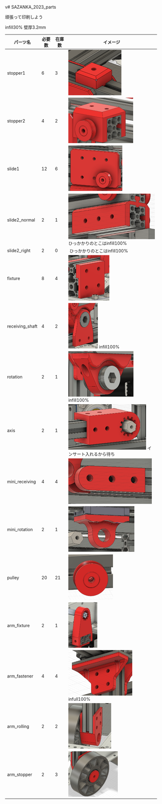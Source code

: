 v# SAZANKA_2023_parts

頑張って印刷しよう

infill30%
壁厚3.2mm

| パーツ名      | 必要数 | 在庫数 | イメージ                           |
| ------------- | ------ | ------ | ---------------------------------- |
| stopper1      | 6      | 3      | <img src="img/stopper1.png" alt="" height="150">  |
| stopper2      | 4      | 2      | <img src="img/stopper2.png" alt="" height="150">  |
| slide1      | 12      | 6      | <img src="img/slide1.png" alt="" height="150">  |
| slide2_normal      | 2      | 1     |  <img src="img/slide2_normal.png" alt="" height="150"> ひっかかりのとこはinfill100% |
| slide2_right      | 2      | 0     |  <img src="img/slide2_right.png" alt="" height="150"> ひっかかりのとこはinfill100% |
| fixture      | 8      | 4      | <img src="img/fixture.png" alt="" height="150">  |
| receiving_shaft    | 4      | 2      | <img src="img/receiving_shaft.png" alt="" height="150"> infill100% |
| rotation      | 2      | 1     |  <img src="img/rotation.png" alt="" height="150"> infill100% |
| axis     | 2      | 1      | <img src="img/axis.png" alt="" height="150">  インサート入れるから待ち|
|mini_receiving   | 4      | 4      | <img src="img/mini_receiving.png" alt="" height="150">  |
| mini_rotation     | 2      | 1      | <img src="img/mini_rotation.png" alt="" height="150">  |
|pulley   | 20      | 21      | <img src="img/pulley.png" alt="" height="150">  |
| arm_fixture    | 2      | 1      | <img src="img/arm_fixture.png" alt="" height="150">  |
|arm_fastener   | 4      | 4    | <img src="img/arm_fastener.png" alt="" height="150">  infull100%|
|arm_rolling   | 2      | 2      | <img src="img/arm_rolling.png" alt="" height="150">  |
|arm_stopper   | 2      | 3      | <img src="img/arm_stopper.png" alt="" height="150">  |

